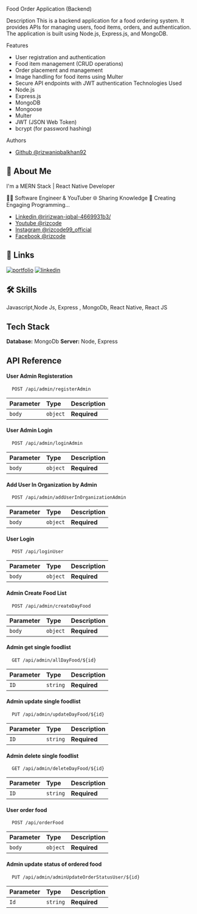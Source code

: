
Food Order Application (Backend)

Description
This is a backend application for a food ordering system. It provides APIs for managing users, food items, orders, and authentication. The application is built using Node.js, Express.js, and MongoDB.

Features
- User registration and authentication
- Food item management (CRUD operations)
- Order placement and management
- Image handling for food items using Multer
- Secure API endpoints with JWT authentication
Technologies Used
- Node.js
- Express.js
- MongoDB
- Mongoose
- Multer
- JWT (JSON Web Token)
- bcrypt (for password hashing)



Authors

- [Github @rizwaniqbalkhan92](https://www.github.com/rizwaniqbalkhan92)



## 🚀 About Me
I'm a MERN Stack | React Native Developer 

👨‍💻 Software Engineer & YouTuber
🌐 Sharing Knowledge
🎥 Creating Engaging Programming... 


- [Linkedin @ririzwan-iqbal-4669931b3/ ](https://www.linkedin.com/in/rizwan-iqbal-4669931b3/)
- [Youtube @rizcode](https://www.youtube.com/channel/UCxZonkPaPi9IZ0MTOvjbSHg)
- [Instagram @rizcode99_official](https://www.instagram.com/rizcode99_official/)
- [Facebook @rizcode](https://www.facebook.com/profile.php?id=100088059096987)
## 🔗 Links
[![portfolio](https://img.shields.io/badge/my_portfolio-000?style=for-the-badge&logo=ko-fi&logoColor=white)](https://rizwaniqbal-portfolio.web.app/)
[![linkedin](https://img.shields.io/badge/linkedin-0A66C2?style=for-the-badge&logo=linkedin&logoColor=white)](https://www.linkedin.com/in/rizwan-iqbal-4669931b3/)
## 🛠 Skills
Javascript,Node Js, Express , MongoDb, React Native, React JS


## Tech Stack

**Database:** MongoDb
**Server:** Node, Express


## API Reference

#### User Admin Registeration

```http
  POST /api/admin/registerAdmin
```

| Parameter | Type     | Description                |
| :-------- | :------- | :------------------------- |
| `body` | `object` | **Required** |


#### User Admin Login

```http
  POST /api/admin/loginAdmin
```

| Parameter | Type     | Description                |
| :-------- | :------- | :------------------------- |
| `body` | `object` | **Required** |




#### Add User In Organization by Admin 

```http
  POST /api/admin/addUserInOrganizationAdmin
```

| Parameter | Type     | Description                |
| :-------- | :------- | :------------------------- |
| `body` | `object` | **Required** |




#### User Login 

```http
  POST /api/loginUser
```

| Parameter | Type     | Description                |
| :-------- | :------- | :------------------------- |
| `body` | `object` | **Required** |





#### Admin Create Food List 

```http
  POST /api/admin/createDayFood
```

| Parameter | Type     | Description                |
| :-------- | :------- | :------------------------- |
| `body` | `object` | **Required** |



#### Admin get single foodlist

```http
  GET /api/admin/allDayFood/${id}
```

| Parameter | Type     | Description                |
| :-------- | :------- | :------------------------- |
| `ID` | `string` | **Required** |




#### Admin update single foodlist

```http
  PUT /api/admin/updateDayFood/${id}
```

| Parameter | Type     | Description                |
| :-------- | :------- | :------------------------- |
| `ID` | `string` | **Required** |





#### Admin delete single foodlist

```http
  GET /api/admin/deleteDayFood/${id}
```

| Parameter | Type     | Description                |
| :-------- | :------- | :------------------------- |
| `ID` | `string` | **Required** |



#### User order food

```http
  POST /api/orderFood
```

| Parameter | Type     | Description                |
| :-------- | :------- | :------------------------- |
| `body` | `object` | **Required** |



#### Admin update status of ordered food

```http
  PUT /api/admin/adminUpdateOrderStatusUser/${id}
```

| Parameter | Type     | Description                |
| :-------- | :------- | :------------------------- |
| `Id` | `string` | **Required** |

